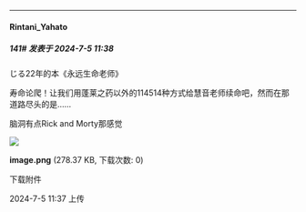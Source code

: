 ﻿
*****

####  Rintani_Yahato  
##### 141#       发表于 2024-7-5 11:38

じる22年的本《永远生命老师》

寿命论爬！让我们用蓬莱之药以外的114514种方式给慧音老师续命吧，然而在那道路尽头的是……

脑洞有点Rick and Morty那感觉

<img src="https://img.saraba1st.com/forum/202407/05/113730nn3fmsm8csbfl2cf.png" referrerpolicy="no-referrer">

<strong>image.png</strong> (278.37 KB, 下载次数: 0)

下载附件

2024-7-5 11:37 上传

